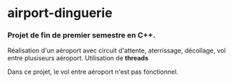 # airport-dinguerie

### Projet de fin de premier semestre en C++.

Réalisation d'un aéroport avec circuit d'attente, aterrissage, décollage, vol entre plusiseurs aéroport. Utilisation de **threads**

Dans ce projet, le vol entre aéroport n'est pas fonctionnel.
